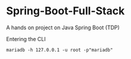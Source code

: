 # Spring-Boot-Full-Stack
A hands on project on Java Spring Boot (TDP)


Entering the CLI
```
mariadb -h 127.0.0.1 -u root -p"mariadb" 
```